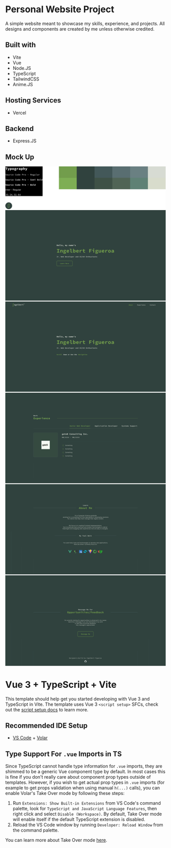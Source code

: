 # Personal Website Project
A simple website meant to showcase my skills, experience, and projects. All designs and components are created by me unless otherwise credited.

## Built with
- Vite
- Vue
- Node.JS
- TypeScript
- TailwindCSS
- Anime.JS

## Hosting Services
- Vercel

## Backend
- Express.JS

## Mock Up
![Design Specs](https://github.com/treblegni/portfolio-reimagined/blob/main/design/Design-Specifications.png?raw=true)
![Landing Page](https://github.com/treblegni/portfolio-reimagined/blob/main/design/Landing-Page.png?raw=true)
![Home Page](https://github.com/treblegni/portfolio-reimagined/blob/main/design/Home-Page.png?raw=true)
![Experience Page](https://github.com/treblegni/portfolio-reimagined/blob/main/design/Experience-Page.png?raw=true)
![About Page](https://github.com/treblegni/portfolio-reimagined/blob/main/design/About-Page.png?raw=true)
![Contact Page](https://github.com/treblegni/portfolio-reimagined/blob/main/design/Contact-Page.png?raw=true)

# Vue 3 + TypeScript + Vite

This template should help get you started developing with Vue 3 and TypeScript in Vite. The template uses Vue 3 `<script setup>` SFCs, check out the [script setup docs](https://v3.vuejs.org/api/sfc-script-setup.html#sfc-script-setup) to learn more.

## Recommended IDE Setup

- [VS Code](https://code.visualstudio.com/) + [Volar](https://marketplace.visualstudio.com/items?itemName=Vue.volar)

## Type Support For `.vue` Imports in TS

Since TypeScript cannot handle type information for `.vue` imports, they are shimmed to be a generic Vue component type by default. In most cases this is fine if you don't really care about component prop types outside of templates. However, if you wish to get actual prop types in `.vue` imports (for example to get props validation when using manual `h(...)` calls), you can enable Volar's Take Over mode by following these steps:

1. Run `Extensions: Show Built-in Extensions` from VS Code's command palette, look for `TypeScript and JavaScript Language Features`, then right click and select `Disable (Workspace)`. By default, Take Over mode will enable itself if the default TypeScript extension is disabled.
2. Reload the VS Code window by running `Developer: Reload Window` from the command palette.

You can learn more about Take Over mode [here](https://github.com/johnsoncodehk/volar/discussions/471).
